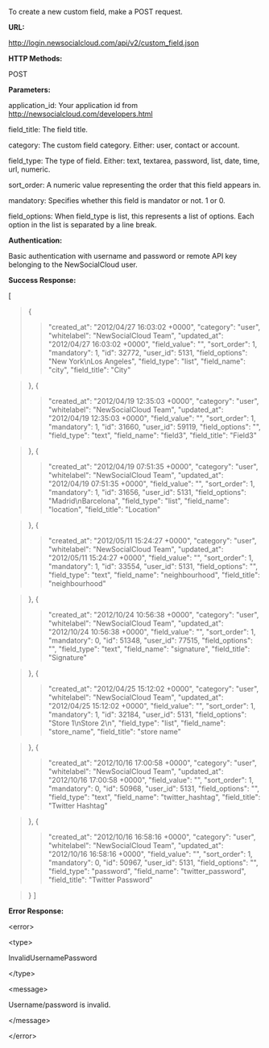 To create a new custom field, make a POST request.

**URL:**

http://login.newsocialcloud.com/api/v2/custom_field.json

**HTTP Methods:**

POST

**Parameters:**

<p>application_id: Your application id from <a href='http://newsocialcloud.com/developers.html'>http://newsocialcloud.com/developers.html</a></p>
<p>field_title: The field title.</p>
<p>category: The custom field category. Either: user, contact or account.</p>
<p>field_type: The type of field. Either: text, textarea, password, list, date, time, url, numeric.</p>
<p>sort_order: A numeric value representing the order that this field appears in.</p>
<p>mandatory: Specifies whether this field is mandator or not. 1 or 0.</p>
<p>field_options: When field_type is list, this represents a list of options. Each option in the list is separated by a line break.</p>

**Authentication:**

Basic authentication with username and password or remote API key belonging to the NewSocialCloud user.

**Success Response:**

[
> {
> > "created\_at": "2012/04/27 16:03:02 +0000",
> > "category": "user",
> > "whitelabel": "NewSocialCloud Team",
> > "updated\_at": "2012/04/27 16:03:02 +0000",
> > "field\_value": "",
> > "sort\_order": 1,
> > "mandatory": 1,
> > "id": 32772,
> > "user\_id": 5131,
> > "field\_options": "New York\nLos Angeles",
> > "field\_type": "list",
> > "field\_name": "city",
> > "field\_title": "City"

> },
> {
> > "created\_at": "2012/04/19 12:35:03 +0000",
> > "category": "user",
> > "whitelabel": "NewSocialCloud Team",
> > "updated\_at": "2012/04/19 12:35:03 +0000",
> > "field\_value": "",
> > "sort\_order": 1,
> > "mandatory": 1,
> > "id": 31660,
> > "user\_id": 59119,
> > "field\_options": "",
> > "field\_type": "text",
> > "field\_name": "field3",
> > "field\_title": "Field3"

> },
> {
> > "created\_at": "2012/04/19 07:51:35 +0000",
> > "category": "user",
> > "whitelabel": "NewSocialCloud Team",
> > "updated\_at": "2012/04/19 07:51:35 +0000",
> > "field\_value": "",
> > "sort\_order": 1,
> > "mandatory": 1,
> > "id": 31656,
> > "user\_id": 5131,
> > "field\_options": "Madrid\nBarcelona",
> > "field\_type": "list",
> > "field\_name": "location",
> > "field\_title": "Location"

> },
> {
> > "created\_at": "2012/05/11 15:24:27 +0000",
> > "category": "user",
> > "whitelabel": "NewSocialCloud Team",
> > "updated\_at": "2012/05/11 15:24:27 +0000",
> > "field\_value": "",
> > "sort\_order": 1,
> > "mandatory": 1,
> > "id": 33554,
> > "user\_id": 5131,
> > "field\_options": "",
> > "field\_type": "text",
> > "field\_name": "neighbourhood",
> > "field\_title": "neighbourhood"

> },
> {
> > "created\_at": "2012/10/24 10:56:38 +0000",
> > "category": "user",
> > "whitelabel": "NewSocialCloud Team",
> > "updated\_at": "2012/10/24 10:56:38 +0000",
> > "field\_value": "",
> > "sort\_order": 1,
> > "mandatory": 0,
> > "id": 51348,
> > "user\_id": 77515,
> > "field\_options": "",
> > "field\_type": "text",
> > "field\_name": "signature",
> > "field\_title": "Signature"

> },
> {
> > "created\_at": "2012/04/25 15:12:02 +0000",
> > "category": "user",
> > "whitelabel": "NewSocialCloud Team",
> > "updated\_at": "2012/04/25 15:12:02 +0000",
> > "field\_value": "",
> > "sort\_order": 1,
> > "mandatory": 1,
> > "id": 32184,
> > "user\_id": 5131,
> > "field\_options": "Store 1\nStore 2\n",
> > "field\_type": "list",
> > "field\_name": "store\_name",
> > "field\_title": "store name"

> },
> {
> > "created\_at": "2012/10/16 17:00:58 +0000",
> > "category": "user",
> > "whitelabel": "NewSocialCloud Team",
> > "updated\_at": "2012/10/16 17:00:58 +0000",
> > "field\_value": "",
> > "sort\_order": 1,
> > "mandatory": 0,
> > "id": 50968,
> > "user\_id": 5131,
> > "field\_options": "",
> > "field\_type": "text",
> > "field\_name": "twitter\_hashtag",
> > "field\_title": "Twitter Hashtag"

> },
> {
> > "created\_at": "2012/10/16 16:58:16 +0000",
> > "category": "user",
> > "whitelabel": "NewSocialCloud Team",
> > "updated\_at": "2012/10/16 16:58:16 +0000",
> > "field\_value": "",
> > "sort\_order": 1,
> > "mandatory": 0,
> > "id": 50967,
> > "user\_id": 5131,
> > "field\_options": "",
> > "field\_type": "password",
> > "field\_name": "twitter\_password",
> > "field\_title": "Twitter Password"

> }
]

**Error Response:**



&lt;error&gt;




&lt;type&gt;

InvalidUsernamePassword

&lt;/type&gt;




&lt;message&gt;

Username/password is invalid.

&lt;/message&gt;




&lt;/error&gt;


